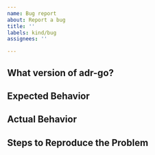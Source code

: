 ```yaml
---
name: Bug report
about: Report a bug
title: ''
labels: kind/bug
assignees: ''

---
```


## What version of adr-go?

<!-- Delete all but your choice -->


## Expected Behavior

<!-- Briefly describe what you expect to happen -->


## Actual Behavior

<!-- Briefly describe what is actually happening -->


## Steps to Reproduce the Problem

<!-- How can a maintainer reproduce this issue (be detailed) -->


